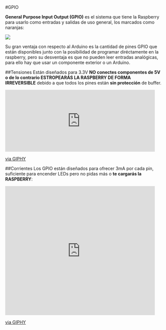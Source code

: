 #GPIO

**General Purpose Input Output (GPIO)** es el sistema que tiene la Raspberry para usarlo como entradas y salidas de uso general, los marcados como naranjas: 

![](https://docs.microsoft.com/en-us/windows/iot-core/media/pinmappingsrpi/rp2_pinout.png)

Su gran ventaja con respecto al Arduino es la cantidad de pines GPIO que están disponibles junto con la posibilidad de programar diréctamente en la raspberry,  pero su desventaja es que no pueden leer entradas analógicas, para ello hay que usar un componente exterior o un Arduino.

##Tensiones
Están diseñados para 3.3V **NO conectes componentes de 5V o de lo contrario ESTROPEARÁS LA RASPBERRY DE FORMA IRREVERSIBLE** debido a que todos los pines están **sin protección** de buffer.

<iframe src="https://giphy.com/embed/wWT7Clw42FKXC" width="480" height="198" frameBorder="0" class="giphy-embed" allowFullScreen></iframe><p><a href="https://giphy.com/gifs/short-circuit-movie-ouch-wWT7Clw42FKXC">via GIPHY</a></p>

##Corrientes
Los GPIO están diseñados para ofrecer 3mA por cada pin, suficiente para encender LEDs pero no pidas más o **te cargarás la RASPBERRY**:

<iframe src="https://giphy.com/embed/2TzxBMRKMcYF2" width="480" height="413" frameBorder="0" class="giphy-embed" allowFullScreen></iframe><p><a href="https://giphy.com/gifs/analog-2TzxBMRKMcYF2">via GIPHY</a></p>

